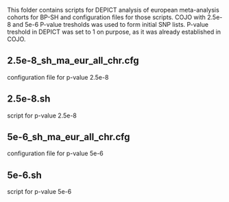 This folder contains scripts for DEPICT analysis of european meta-analysis cohorts for BP-SH and configuration files for those scripts.
COJO with 2.5e-8 and 5e-6 P-value tresholds was used to form initial SNP lists. 
P-value treshold in DEPICT was set to 1 on purpose, as it was already established in COJO.

## 2.5e-8_sh_ma_eur_all_chr.cfg
configuration file for p-value 2.5e-8 

## 2.5e-8.sh
script for p-value 2.5e-8 

## 5e-6_sh_ma_eur_all_chr.cfg
configuration file for p-value 5e-6

## 5e-6.sh
script for p-value 5e-6 
